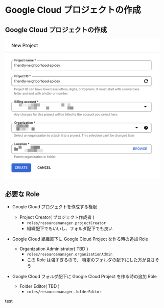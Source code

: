 # Google Cloud プロジェクトの作成


## Google Cloud プロジェクトの作成

![](./_img/01.png)

## 必要な Role

+ Google Cloud プロジェクトを作成する権限
  + Project Creator( プロジェクト作成者 )
    + `roles/resourcemanager.projectCreator`
    + 組織配下でもいいし、フォルダ配下でも良い







+ Google Cloud 組織直下に Google Cloud Project を作る時の追加 Role
  + Organization Administrator( TBD )
    + `roles/resourcemanager.organizationAdmin`
    + この Role は強すぎるので、 特定のフォルダの配下にした方が良さそう
+ Google Cloud フォルダ配下に Google Cloud Project を作る時の追加 Role
  + Folder Editor( TBD )
    + `roles/resourcemanager.folderEditor`




















test

